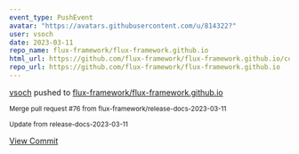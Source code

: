 ```yaml
---
event_type: PushEvent
avatar: "https://avatars.githubusercontent.com/u/814322?"
user: vsoch
date: 2023-03-11
repo_name: flux-framework/flux-framework.github.io
html_url: https://github.com/flux-framework/flux-framework.github.io/commit/59ac4b8e9b0fb1598816366094beca471c8f55a6
repo_url: https://github.com/flux-framework/flux-framework.github.io
---
```


<a href='https://github.com/vsoch' target='_blank'>vsoch</a> pushed to <a href='https://github.com/flux-framework/flux-framework.github.io' target='_blank'>flux-framework/flux-framework.github.io</a>

<small>Merge pull request #76 from flux-framework/release-docs-2023-03-11

Update from release-docs-2023-03-11</small>

<a href='https://github.com/flux-framework/flux-framework.github.io/commit/59ac4b8e9b0fb1598816366094beca471c8f55a6' target='_blank'>View Commit</a>